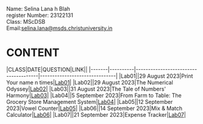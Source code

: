 Name: Selina Lana h Blah   
register Number: 23122131  
Class: MScDSB  
Email:selina.lana@msds.christuniversity.in


# CONTENT

|CLASS|DATE|QUESTION|LINK||
|-------|----------|--------------------------------------|-------------------------------|
|Lab01||29 August 2023|Print Your name n times|[Lab01](https://github.com/selinalana/MScDSB-MDS171-23122131-Selina/blob/main/Lab01.ipynb)|
|Lab02||29 August 2023|The Numerical Odyssey|[Lab02](https://github.com/selinalana/MScDSB-MDS171-23122131-Selina/blob/main/Lab02.ipynb)|
|Lab03||31 August 2023|The Tale of Numbers' Harmony|[Lab03](https://github.com/selinalana/MScDSB-MDS171-23122131-Selina/blob/main/Lab03.ipynb)|
|Lab04||5 September 2023|From Farm to Table: The Grocery Store Management System|[Lab04](https://github.com/selinalana/MScDSB-MDS171-23122131-Selina/blob/main/Lab%2004.ipynb)|
|Lab05||12 September 2023|Vowel Counter|[Lab05](https://github.com/selinalana/MScDSB-MDS171-23122131-Selina/blob/main/Lab05.ipynb)|
|Lab06||14 September 2023|Mix & Match Calculator|[Lab06](https://github.com/selinalana/MScDSB-MDS171-23122131-Selina/tree/main/Lab%2006)|
|Lab07||21 September 2023|Expense Tracker|[Lab07](https://github.com/selinalana/MScDSB-MDS171-23122131-Selina/tree/main/Lab%2007)|